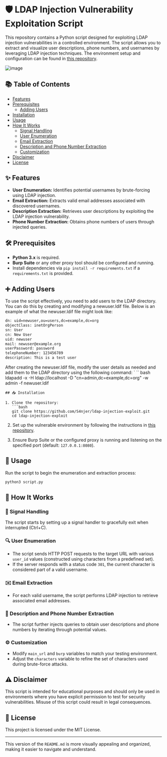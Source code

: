 # 🛡️ LDAP Injection Vulnerability Exploitation Script

This repository contains a Python script designed for exploiting LDAP injection vulnerabilities in a controlled environment. The script allows you to extract and visualize user descriptions, phone numbers, and usernames by leveraging LDAP injection techniques. The environment setup and configuration can be found in [this repository](https://github.com/motikan2010/LDAP-Injection-Vuln-App).

![image](https://github.com/user-attachments/assets/354485b6-5527-4082-9cfe-701339b718e2)


## 📚 Table of Contents

- [Features](#-features)
- [Prerequisites](#%EF%B8%8F-prerequisites)
  - [Adding Users](#-adding-users)
- [Installation](#-installation)
- [Usage](#-usage)
- [How It Works](#-how-it-works)
  - [Signal Handling](#-signal-handling)
  - [User Enumeration](#-user-enumeration)
  - [Email Extraction](#email-extraction)
  - [Description and Phone Number Extraction](#-description-and-phone-number-extraction)
  - [Customization](#-customization)
- [Disclaimer](#-disclaimer)
- [License](#-license)

## ✨ Features

- **User Enumeration:** Identifies potential usernames by brute-forcing using LDAP injection.
- **Email Extraction:** Extracts valid email addresses associated with discovered usernames.
- **Description Extraction:** Retrieves user descriptions by exploiting the LDAP injection vulnerability.
- **Phone Number Extraction:** Obtains phone numbers of users through injected queries.

## 🛠️ Prerequisites

- **Python 3.x** is required.
- **Burp Suite** or any other proxy tool should be configured and running.
- Install dependencies via `pip install -r requirements.txt` if a `requirements.txt` is provided.

## ➕ Adding Users
To use the script effectively, you need to add users to the LDAP directory. You can do this by creating and modifying a newuser.ldif file. Below is an example of what the newuser.ldif file might look like:

``` txt
dn: uid=newuser,ou=users,dc=example,dc=org
objectClass: inetOrgPerson
sn: User
cn: New User
uid: newuser
mail: newuser@example.org
userPassword: password
telephoneNumber: 123456789
description: This is a test user
```

After creating the newuser.ldif file, modify the user details as needed and add them to the LDAP directory using the following command:
`
`` bash
ldapadd -x -H ldap://localhost -D "cn=admin,dc=example,dc=org" -w admin -f newuser.ldif
```
## 📥 Installation

1. Clone the repository:
   ```bash
   git clone https://github.com/S4njer/ldap-injection-exploit.git
   cd ldap-injection-exploit
   ```

2. Set up the vulnerable environment by following the instructions in [this repository](https://github.com/motikan2010/LDAP-Injection-Vuln-App).

3. Ensure Burp Suite or the configured proxy is running and listening on the specified port (default: `127.0.0.1:8080`).

## 🚀 Usage

Run the script to begin the enumeration and extraction process:

```bash
python3 script.py
```

## 🧩 How It Works

### 🛑 Signal Handling

The script starts by setting up a signal handler to gracefully exit when interrupted (Ctrl+C).

### 🔍 User Enumeration

- The script sends HTTP POST requests to the target URL with various `user_id` values (constructed using characters from a predefined set).
- If the server responds with a status code `301`, the current character is considered part of a valid username.

### ✉️ Email Extraction

- For each valid username, the script performs LDAP injection to retrieve associated email addresses.

### 📜 Description and Phone Number Extraction

- The script further injects queries to obtain user descriptions and phone numbers by iterating through potential values.

### ⚙️ Customization

- Modify `main_url` and `burp` variables to match your testing environment.
- Adjust the `characters` variable to refine the set of characters used during brute-force attacks.

## ⚠️ Disclaimer

This script is intended for educational purposes and should only be used in environments where you have explicit permission to test for security vulnerabilities. Misuse of this script could result in legal consequences.

## 📄 License

This project is licensed under the MIT License.

---

This version of the `README.md` is more visually appealing and organized, making it easier to navigate and understand.
